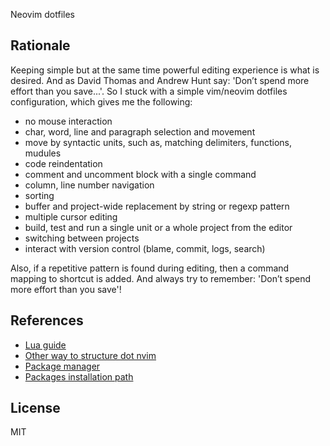 Neovim dotfiles

## Rationale

Keeping simple but at the same time powerful editing experience is what is
desired. And as David Thomas and Andrew Hunt say: 'Don’t spend more effort than
you save...'. So I stuck with a simple vim/neovim dotfiles configuration, which
gives me the following:

- no mouse interaction
- char, word, line and paragraph selection and movement
- move by syntactic units, such as, matching delimiters, functions, mudules
- code reindentation
- comment and uncomment block with a single command
- column, line number navigation
- sorting
- buffer and project-wide replacement by string or regexp pattern
- multiple cursor editing
- build, test and run a single unit or a whole project from the editor
- switching between projects
- interact with version control (blame, commit, logs, search)

Also, if a repetitive pattern is found during editing, then a command mapping to
shortcut is added. And always try to remember: 'Don’t spend more effort than you
save'!

## References

- [Lua guide](https://github.com/nanotee/nvim-lua-guide)
- [Other way to structure dot nvim](https://github.com/glepnir/nvim)
- [Package manager](https://github.com/wbthomason/packer.nvim)
- [Packages installation path](file://${HOME}/.local/share/nvim/site/pack/packer/start)

## License

MIT
